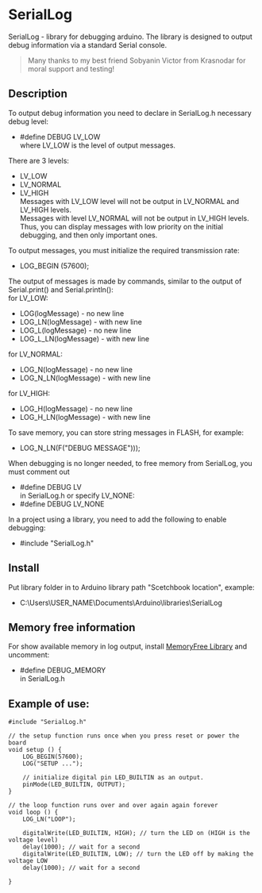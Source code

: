 # SerialLog
SerialLog - library for debugging arduino.
The library is designed to output debug information via a standard Serial console.
> Many thanks to my best friend Sobyanin Victor from Krasnodar for moral support and testing!

## Description
To output debug information you need to declare in SerialLog.h necessary debug level:  
- #define DEBUG LV_LOW  
where LV_LOW is the level of output messages.  

There are 3 levels:
- LV_LOW
- LV_NORMAL
- LV_HIGH  
Messages with LV_LOW level will not be output in LV_NORMAL and LV_HIGH levels.  
Messages with level LV_NORMAL will not be output in LV_HIGH levels.  
Thus, you can display messages with low priority on the initial debugging, and then only important ones.  

To output messages, you must initialize the required transmission rate:  
- LOG_BEGIN (57600);

The output of messages is made by commands, similar to the output of Serial.print() and Serial.println():  
for LV_LOW:  
- LOG(logMessage) - no new line  
- LOG_LN(logMessage) - with new line  
- LOG_L(logMessage) - no new line  
- LOG_L_LN(logMessage) - with new line  

for LV_NORMAL:  
- LOG_N(logMessage) - no new line  
- LOG_N_LN(logMessage) - with new line  

for LV_HIGH:  
- LOG_H(logMessage) - no new line  
- LOG_H_LN(logMessage) - with new line  
  
  
To save memory, you can store string messages in FLASH, for example:  
- LOG_N_LN(F("DEBUG MESSAGE")));  

When debugging is no longer needed, to free memory from SerialLog, you must comment out  
- #define DEBUG LV  
in SerialLog.h or specify LV_NONE:  
- #define DEBUG LV_NONE  

In a project using a library, you need to add the following to enable debugging:  
- #include "SerialLog.h"  

## Install
Put library folder in to Arduino library path "Scetchbook location", example:  
- C:\Users\USER_NAME\Documents\Arduino\libraries\SerialLog

## Memory free information
For show available memory in log output, install [MemoryFree Library](https://playground.arduino.cc/Code/AvailableMemory) and uncomment:  
- #define DEBUG_MEMORY  
in SerialLog.h

## Example of use:
```
#include "SerialLog.h"

// the setup function runs once when you press reset or power the board
void setup () {
    LOG_BEGIN(57600);
    LOG("SETUP ...");

    // initialize digital pin LED_BUILTIN as an output.
    pinMode(LED_BUILTIN, OUTPUT);
}

// the loop function runs over and over again again forever
void loop () {
    LOG_LN("LOOP");

    digitalWrite(LED_BUILTIN, HIGH); // turn the LED on (HIGH is the voltage level)
    delay(1000); // wait for a second
    digitalWrite(LED_BUILTIN, LOW); // turn the LED off by making the voltage LOW
    delay(1000); // wait for a second

}
```
